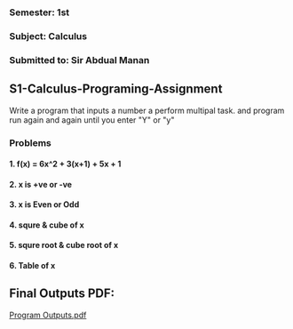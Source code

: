 ### Semester: 1st
### Subject: Calculus
### Submitted to: Sir Abdual Manan


## S1-Calculus-Programing-Assignment
Write a program that inputs a number a perform multipal task. and program run again and again until you enter "Y" or "y"


### Problems
#### 1. f(x) = 6x^2 + 3(x+1) + 5x + 1
#### 2. x is +ve or -ve
#### 3. x is Even or Odd
#### 4. squre & cube of x
#### 5. squre root & cube root of x
#### 6. Table of x

## Final Outputs PDF:

[Program Outputs.pdf](https://github.com/M-SabirHussain/S1-Calculus-Programing-Assignment/files/9125319/Program.Outputs.pdf)
